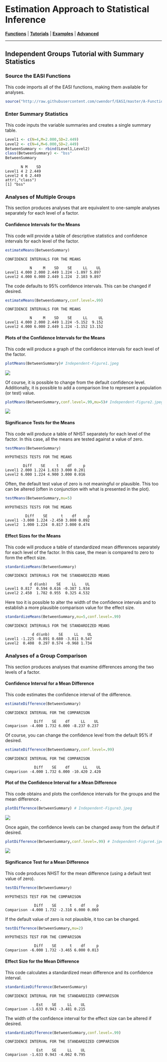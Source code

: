 # Estimation Approach to Statistical Inference

[**Functions**](../../A-Functions) | 
[**Tutorials**](../../B-Tutorials) | 
[**Examples**](../../C-Examples) | 
[**Advanced**](../../D-Advanced)

---

## Independent Groups Tutorial with Summary Statistics

### Source the EASI Functions

This code imports all of the EASI functions, making them available for analyses.
```r
source("http://raw.githubusercontent.com/cwendorf/EASI/master/A-Functions/ALL-EASI-FUNCTIONS.R")
```

### Enter Summary Statistics

This code inputs the variable summaries and creates a single summary table.
```r
Level1 <- c(N=4,M=2.000,SD=2.449)
Level2 <- c(N=4,M=6.000,SD=2.449)
BetweenSummary <- rbind(Level1,Level2)
class(BetweenSummary) <- "bss"
BetweenSummary
```
```
       N M    SD
Level1 4 2 2.449
Level2 4 6 2.449
attr(,"class")
[1] "bss"
```

### Analyses of Multiple Groups

This section produces analyses that are equivalent to one-sample analyses separately for each level of a factor.

#### Confidence Intervals for the Means

This code will provide a table of descriptive statistics and confidence intervals for each level of the factor.
```r
estimateMeans(BetweenSummary)
```
```
CONFIDENCE INTERVALS FOR THE MEANS

           N     M    SD    SE     LL    UL
Level1 4.000 2.000 2.449 1.224 -1.897 5.897
Level2 4.000 6.000 2.449 1.224  2.103 9.897
```

The code defaults to 95% confidence intervals. This can be changed if desired.
```r
estimateMeans(BetweenSummary,conf.level=.99)
```
```
CONFIDENCE INTERVALS FOR THE MEANS

           N     M    SD    SE     LL     UL
Level1 4.000 2.000 2.449 1.224 -5.152  9.152
Level2 4.000 6.000 2.449 1.224 -1.152 13.152
```

#### Plots of the Confidence Intervals for the Means

This code will produce a graph of the confidence intervals for each level of the factor.
```r
plotMeans(BetweenSummary)# Independent-Figure1.jpeg
```
<kbd><img src="Independent-Figure1.jpeg"></kbd>

Of course, it is possible to change from the default confidence level. Additionally, it is possible to add a comparison line to represent a population (or test) value.
```r
plotMeans(BetweenSummary,conf.level=.99,mu=5)# Independent-Figure2.jpeg
```
<kbd><img src="independent-Figure2.jpeg"></kbd>


#### Significance Tests for the Means

This code will produce a table of NHST separately for each level of the factor. In this case, all the means are tested against a value of zero.
```r
testMeans(BetweenSummary)
```
```
HYPOTHESIS TESTS FOR THE MEANS

        Diff    SE     t    df     p
Level1 2.000 1.224 1.633 3.000 0.201
Level2 6.000 1.224 4.900 3.000 0.016
```

Often, the default test value of zero is not meaningful or plausible. This too can be altered (often in conjunction with what is presented in the plot).
```r
testMeans(BetweenSummary,mu=5)
```
```
HYPOTHESIS TESTS FOR THE MEANS

         Diff    SE      t    df     p
Level1 -3.000 1.224 -2.450 3.000 0.092
Level2  1.000 1.224  0.817 3.000 0.474
```

#### Effect Sizes for the Means

This code will produce a table of standardized mean differences separately for each level of the factor. In this case, the mean is compared to zero to form the effect size.
```r
standardizeMeans(BetweenSummary)
```
```
CONFIDENCE INTERVALS FOR THE STANDARDIZED MEANS

           d d(unb)    SE     LL    UL
Level1 0.817  0.594 0.616 -0.387 1.934
Level2 2.450  1.782 0.955  0.325 4.532
```

Here too it is possible to alter the width of the confidence intervals and to establish a more plausible comparison value for the effect size.
```r
standardizeMeans(BetweenSummary,mu=5,conf.level=.99)
```
```
CONFIDENCE INTERVALS FOR THE STANDARDIZED MEANS

            d d(unb)    SE     LL    UL
Level1 -1.225 -0.891 0.680 -3.011 0.547
Level2  0.408  0.297 0.574 -0.968 1.734
```
 
### Analyses of a Group Comparison

This section produces analyses that examine differences among the two levels of a factor.

#### Confidence Interval for a Mean Difference

This code estimates the confidence interval of the difference.
```r
estimateDifference(BetweenSummary)
```
```
CONFIDENCE INTERVAL FOR THE COMPARISON

             Diff    SE    df     LL    UL
Comparison -4.000 1.732 6.000 -8.237 0.237
```

Of course, you can change the confidence level from the default 95% if desired.
```r
estimateDifference(BetweenSummary,conf.level=.99)
```
```
CONFIDENCE INTERVAL FOR THE COMPARISON

             Diff    SE    df      LL    UL
Comparison -4.000 1.732 6.000 -10.420 2.420
```

#### Plot of the Confidence Interval for a Mean Difference

This code obtains and plots the confidence intervals for the groups and the mean difference .
```r
plotDifference(BetweenSummary) # Independent-Figure3.jpeg
```
<kbd><img src="Independent-Figure3.jpeg"></kbd>

Once again, the confidence levels can be changed away from the default if desired.
```r
plotDifference(BetweenSummary,conf.level=.99) # Independent-Figure4.jpeg
```
<kbd><img src="Independent-Figure4.jpeg"></kbd>

#### Significance Test for a Mean Difference

This code produces NHST for the mean difference (using a default test value of zero).
```r
testDifference(BetweenSummary)
```
```
HYPOTHESIS TEST FOR THE COMPARISON

             Diff    SE      t    df     p
Comparison -4.000 1.732 -2.310 6.000 0.060
```

If the default value of zero is not plausible, it too can be changed.
```r
testDifference(BetweenSummary,mu=2)
```
```
HYPOTHESIS TEST FOR THE COMPARISON

             Diff    SE      t    df     p
Comparison -6.000 1.732 -3.465 6.000 0.013
```

#### Effect Size for the Mean Difference

This code calculates a standardized mean difference and its confidence interval.
```r
standardizeDifference(BetweenSummary)
```
```
CONFIDENCE INTERVAL FOR THE STANDARDIZED COMPARISON

              Est    SE     LL    UL
Comparison -1.633 0.943 -3.481 0.215
```

The width of the confidence interval for the effect size can be altered if desired.
```r
standardizeDifference(BetweenSummary,conf.level=.99)
```
```
CONFIDENCE INTERVAL FOR THE STANDARDIZED COMPARISON

              Est    SE     LL    UL
Comparison -1.633 0.943 -4.062 0.795
```
